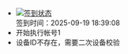 - [![签到状态](https://github.com/womade/Cloud189-Actions/actions/workflows/main.yml/badge.svg?branch=main)](https://github.com/womade/Cloud189-Actions/actions/workflows/main.yml) <br> 签到时间：2025-09-19 18:39:08
- 开始执行帐号1
- 设备ID不存在，需要二次设备校验
